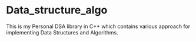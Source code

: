 # Data_structure_algo
This is my Personal DSA library in C++ which contains various approach for implementing Data Structures and Algorithms.
